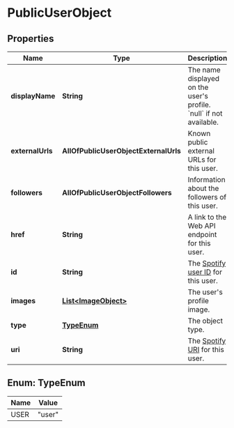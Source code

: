 # PublicUserObject

## Properties
Name | Type | Description | Notes
------------ | ------------- | ------------- | -------------
**displayName** | **String** | The name displayed on the user&#x27;s profile. &#x60;null&#x60; if not available.  |  [optional]
**externalUrls** | **AllOfPublicUserObjectExternalUrls** | Known public external URLs for this user.  |  [optional]
**followers** | **AllOfPublicUserObjectFollowers** | Information about the followers of this user.  |  [optional]
**href** | **String** | A link to the Web API endpoint for this user.  |  [optional]
**id** | **String** | The [Spotify user ID](/documentation/web-api/concepts/spotify-uris-ids) for this user.  |  [optional]
**images** | [**List&lt;ImageObject&gt;**](ImageObject.md) | The user&#x27;s profile image.  |  [optional]
**type** | [**TypeEnum**](#TypeEnum) | The object type.  |  [optional]
**uri** | **String** | The [Spotify URI](/documentation/web-api/concepts/spotify-uris-ids) for this user.  |  [optional]

<a name="TypeEnum"></a>
## Enum: TypeEnum
Name | Value
---- | -----
USER | &quot;user&quot;
